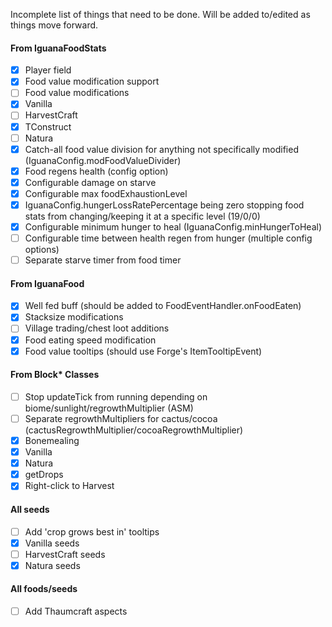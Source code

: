 Incomplete list of things that need to be done. Will be added to/edited as things move forward.

#### From IguanaFoodStats
- [x] Player field
- [x] Food value modification support
- [ ] Food value modifications
 - [x] Vanilla
 - [ ] HarvestCraft
 - [x] TConstruct
 - [ ] Natura
 - [x] Catch-all food value division for anything not specifically modified (IguanaConfig.modFoodValueDivider)
- [x] Food regens health (config option)
- [x] Configurable damage on starve
- [x] Configurable max foodExhaustionLevel
- [x] IguanaConfig.hungerLossRatePercentage being zero stopping food stats from changing/keeping it at a specific level (19/0/0)
- [x] Configurable minimum hunger to heal (IguanaConfig.minHungerToHeal)
- [ ] Configurable time between health regen from hunger (multiple config options)
- [ ] Separate starve timer from food timer

#### From IguanaFood
- [x] Well fed buff (should be added to FoodEventHandler.onFoodEaten)
- [x] Stacksize modifications
- [ ] Village trading/chest loot additions
- [x] Food eating speed modification
- [x] Food value tooltips (should use Forge's ItemTooltipEvent)

#### From Block* Classes
- [ ] Stop updateTick from running depending on biome/sunlight/regrowthMultiplier (ASM)
 - [ ] Separate regrowthMultipliers for cactus/cocoa (cactusRegrowthMultiplier/cocoaRegrowthMultiplier)
- [x] Bonemealing
 - [x] Vanilla
 - [x] Natura
- [x] getDrops
- [x] Right-click to Harvest

#### All seeds
- [ ] Add 'crop grows best in' tooltips
 - [x] Vanilla seeds
 - [ ] HarvestCraft seeds
 - [x] Natura seeds

#### All foods/seeds
- [ ] Add Thaumcraft aspects
